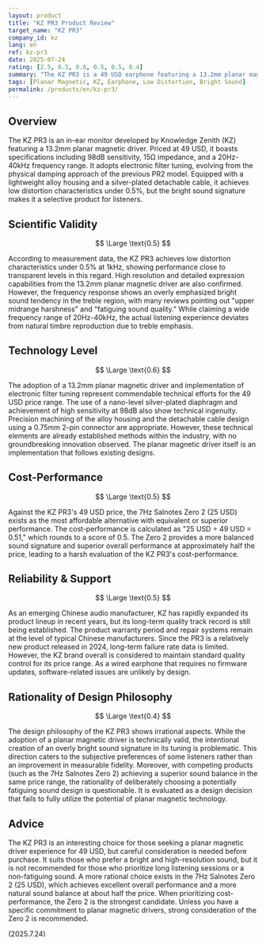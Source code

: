 ```yaml
---
layout: product
title: "KZ PR3 Product Review"
target_name: "KZ PR3"
company_id: kz
lang: en
ref: kz-pr3
date: 2025-07-24
rating: [2.5, 0.5, 0.6, 0.5, 0.5, 0.4]
summary: "The KZ PR3 is a 49 USD earphone featuring a 13.2mm planar magnetic driver. It offers low distortion under 0.5% and high resolution, but generally exhibits an overly bright sound signature with superior alternatives available."
tags: [Planar Magnetic, KZ, Earphone, Low Distortion, Bright Sound]
permalink: /products/en/kz-pr3/
---
```


## Overview

The KZ PR3 is an in-ear monitor developed by Knowledge Zenith (KZ) featuring a 13.2mm planar magnetic driver. Priced at 49 USD, it boasts specifications including 98dB sensitivity, 15Ω impedance, and a 20Hz-40kHz frequency range. It adopts electronic filter tuning, evolving from the physical damping approach of the previous PR2 model. Equipped with a lightweight alloy housing and a silver-plated detachable cable, it achieves low distortion characteristics under 0.5%, but the bright sound signature makes it a selective product for listeners.

## Scientific Validity

$$ \Large \text{0.5} $$

According to measurement data, the KZ PR3 achieves low distortion characteristics under 0.5% at 1kHz, showing performance close to transparent levels in this regard. High resolution and detailed expression capabilities from the 13.2mm planar magnetic driver are also confirmed. However, the frequency response shows an overly emphasized bright sound tendency in the treble region, with many reviews pointing out "upper midrange harshness" and "fatiguing sound quality." While claiming a wide frequency range of 20Hz-40kHz, the actual listening experience deviates from natural timbre reproduction due to treble emphasis.

## Technology Level

$$ \Large \text{0.6} $$

The adoption of a 13.2mm planar magnetic driver and implementation of electronic filter tuning represent commendable technical efforts for the 49 USD price range. The use of a nano-level silver-plated diaphragm and achievement of high sensitivity at 98dB also show technical ingenuity. Precision machining of the alloy housing and the detachable cable design using a 0.75mm 2-pin connector are appropriate. However, these technical elements are already established methods within the industry, with no groundbreaking innovation observed. The planar magnetic driver itself is an implementation that follows existing designs.

## Cost-Performance

$$ \Large \text{0.5} $$

Against the KZ PR3's 49 USD price, the 7Hz Salnotes Zero 2 (25 USD) exists as the most affordable alternative with equivalent or superior performance. The cost-performance is calculated as "25 USD ÷ 49 USD = 0.51," which rounds to a score of 0.5. The Zero 2 provides a more balanced sound signature and superior overall performance at approximately half the price, leading to a harsh evaluation of the KZ PR3's cost-performance.

## Reliability & Support

$$ \Large \text{0.5} $$

As an emerging Chinese audio manufacturer, KZ has rapidly expanded its product lineup in recent years, but its long-term quality track record is still being established. The product warranty period and repair systems remain at the level of typical Chinese manufacturers. Since the PR3 is a relatively new product released in 2024, long-term failure rate data is limited. However, the KZ brand overall is considered to maintain standard quality control for its price range. As a wired earphone that requires no firmware updates, software-related issues are unlikely by design.

## Rationality of Design Philosophy

$$ \Large \text{0.4} $$

The design philosophy of the KZ PR3 shows irrational aspects. While the adoption of a planar magnetic driver is technically valid, the intentional creation of an overly bright sound signature in its tuning is problematic. This direction caters to the subjective preferences of some listeners rather than an improvement in measurable fidelity. Moreover, with competing products (such as the 7Hz Salnotes Zero 2) achieving a superior sound balance in the same price range, the rationality of deliberately choosing a potentially fatiguing sound design is questionable. It is evaluated as a design decision that fails to fully utilize the potential of planar magnetic technology.

## Advice

The KZ PR3 is an interesting choice for those seeking a planar magnetic driver experience for 49 USD, but careful consideration is needed before purchase. It suits those who prefer a bright and high-resolution sound, but it is not recommended for those who prioritize long listening sessions or a non-fatiguing sound. A more rational choice exists in the 7Hz Salnotes Zero 2 (25 USD), which achieves excellent overall performance and a more natural sound balance at about half the price. When prioritizing cost-performance, the Zero 2 is the strongest candidate. Unless you have a specific commitment to planar magnetic drivers, strong consideration of the Zero 2 is recommended.

(2025.7.24)
